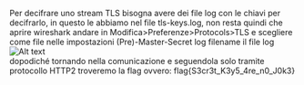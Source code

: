 Per decifrare uno stream TLS bisogna avere dei file log con le chiavi per decifrarlo, in questo le abbiamo nel file tls-keys.log, non resta quindi che aprire wireshark andare in Modifica>Preferenze>Protocols>TLS e scegliere come file nelle impostazioni (Pre)-Master-Secret log filename il file log <br>![Alt text](https://i.ibb.co/rQtdV54/tls.png)<br>dopodiché tornando nella comunicazione e seguendola solo tramite protocollo HTTP2 troveremo la flag ovvero: flag{S3cr3t_K3y5_4re_n0_J0k3}
